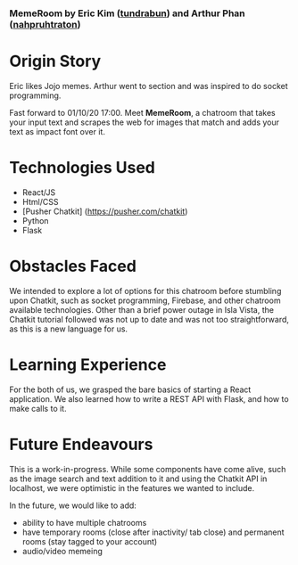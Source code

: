 
### MemeRoom by Eric Kim ([tundrabun](https://github.com/tundrabun)) and Arthur Phan ([nahpruhtraton](https://github.com/nahpruhtraton))

# Origin Story
Eric likes Jojo memes.
Arthur went to section and was inspired to do socket programming.

Fast forward to 01/10/20 17:00. 
Meet **MemeRoom**, a chatroom that takes your input text and scrapes the web for images that match and adds your text as impact font over it.

# Technologies Used
- React/JS
- Html/CSS
- [Pusher Chatkit] (https://pusher.com/chatkit)
- Python
- Flask

# Obstacles Faced
We intended to explore a lot of options for this chatroom before stumbling upon Chatkit, such as socket programming, Firebase, and other chatroom available technologies.
Other than a brief power outage in Isla Vista, the Chatkit tutorial followed was not up to date and was not too straightforward, as this is a new language for us.

# Learning Experience
For the both of us, we grasped the bare basics of starting a React application. We also learned how to write a REST API with Flask, and how to make calls to it.

# Future Endeavours
This is a work-in-progress. While some components have come alive, such as the image search and text addition to it and using the Chatkit API in localhost, we were optimistic in the features we wanted to include.

In the future, we would like to add:
- ability to have multiple chatrooms
- have temporary rooms (close after inactivity/ tab close) and permanent rooms (stay tagged to your account)
- audio/video memeing
